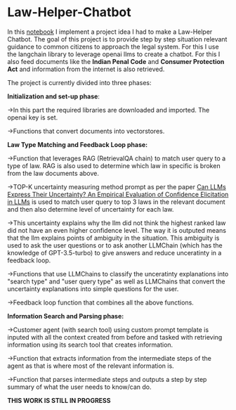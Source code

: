 # Law-Helper-Chatbot

In this [notebook](https://github.com/archit-lahiri/Law-Helper-Chatbot/blob/main/lawbot-v6.ipynb) I implement a project idea I had to make a Law-Helper Chatbot. The goal of this project is to provide step by step situation relevant guidance to common citizens to approach the legal system. For this I use the langchain library to leverage openai llms to create a chatbot. For this I also feed documents like the **Indian Penal Code** and **Consumer Protection Act** and information from the internet is also retrieved.

The project is currently divided into three phases:

**Initialization and set-up phase**:

->In this part the required libraries are downloaded and imported. The openai key is set.

->Functions that convert documents into vectorstores.



**Law Type Matching and Feedback Loop phase:**

->Function that leverages RAG (RetrievalQA chain) to match user query to a type of law. RAG is also used to determine which law in specific is broken from the law documents above.

->TOP-K uncertainty measuring method prompt as per the paper [Can LLMs Express Their Uncertainty? An Empirical Evaluation of Confidence Elicitation in LLMs](https://arxiv.org/abs/2306.13063) is used to match user query to top 3 laws in the relevant document and then also determine level of uncertainty for each law. 

->This uncertainty explains why the llm did not think the highest ranked law did not have an even higher confidence level. The way it is outputed means that the llm explains points of ambiguity in the situation. This ambiguity is used to ask the user questions or to ask another LLMChain (which has the knowledge of GPT-3.5-turbo) to give answers and reduce unceratinty in a feedback loop.

->Functions that use LLMChains to classify the unceratinty explanations into "search type" and "user query type" as well as LLMChains that convert the uncertainty explanations into simple questions for the user.

->Feedback loop function that combines all the above functions.



**Information Search and Parsing phase:**

->Customer agent (with search tool) using custom prompt template is inputed with all the context created from before and tasked with retrieving information using its search tool that creates information.

->Function that extracts information from the intermediate steps of the agent as that is where most of the relevant information is.

->Function that parses intermediate steps and outputs a step by step summary of what the user needs to know/can do. 


**THIS WORK IS STILL IN PROGRESS**





